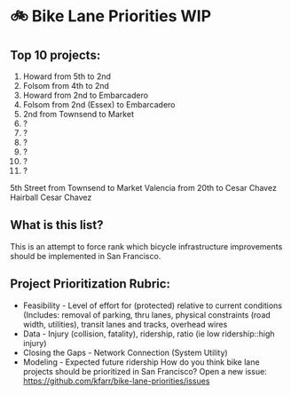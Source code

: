 # 🚲 Bike Lane Priorities WIP

## Top 10 projects:
1. Howard from 5th to 2nd
2. Folsom from 4th to 2nd
3. Howard from 2nd to Embarcadero
4. Folsom from 2nd (Essex) to Embarcadero
5. 2nd from Townsend to Market
5. ?
6. ?
7. ? 
8. ?
9. ?
10. ?

5th Street from Townsend to Market
Valencia from 20th to Cesar Chavez
Hairball
Cesar Chavez

## What is this list?
This is an attempt to force rank which bicycle infrastructure improvements should be implemented in San Francisco.

## Project Prioritization Rubric:
* Feasibility - Level of effort for (protected) relative to current conditions (Includes: removal of parking, thru lanes, physical constraints (road width, utilities), transit lanes and tracks, overhead wires
* Data - Injury (collision, fatality), ridership, ratio (ie low ridership::high injury)
* Closing the Gaps - Network Connection (System Utility)
* Modeling - Expected future ridership
How do you think bike lane projects should be prioritized in San Francisco? Open a new issue: https://github.com/kfarr/bike-lane-priorities/issues
